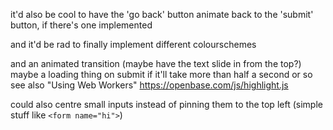 it'd also be cool to have the 'go back' button animate back to the 'submit' button, if there's one implemented

and it'd be rad to finally implement different colourschemes

and an animated transition (maybe have the text slide in from the top?)
maybe a loading thing on submit if it'll take more than half a second or so
    see also "Using Web Workers" https://openbase.com/js/highlight.js

could also centre small inputs instead of pinning them to the top left (simple stuff like `<form name="hi">`)